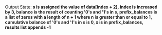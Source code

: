 Output State: **s is assigned the value of data[index + 2], index is increased by 3, balance is the result of counting '0's and '1's in s, prefix_balances is a list of zeros with a length of n + 1 where n is greater than or equal to 1, cumulative balance of '0's and '1's in s is 0, x is in prefix_balances, results list appends -1**